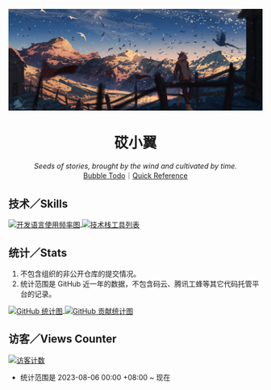 [![head](./img/head.jpg)](https://www.pixiv.net/artworks/78192650)

<div align="center">
    <h1>砹小翼</h1>
    <i>Seeds of stories, brought by the wind and cultivated by time.</i><br>
    <a href="https://plugins.jetbrains.com/">Bubble Todo</a>｜<a href="https://quickref.me/">Quick Reference</a>
</div>

## 技术／Skills

<div>
<a href="https://github.com/anuraghazra/github-readme-stats/blob/master/docs/readme_cn.md">
    <picture>
        <source
            srcset="https://github-readme-stats.vercel.app/api/top-langs/?username=aixcyi&hide_border=true&layout=donut&hide_title=true&theme=github_dark"
            media="(prefers-color-scheme: dark)"
        />
        <source
            srcset="https://github-readme-stats.vercel.app/api/top-langs/?username=aixcyi&hide_border=true&layout=donut&hide_title=true"
            media="(prefers-color-scheme: light), (prefers-color-scheme: no-preference)"
        />
        <img align="center" alt="开发语言使用频率图" src="https://github-readme-stats.vercel.app/api/top-langs/?username=aixcyi&hide_border=true&layout=donut&hide_title=true" />
    </picture>
</a>
<a href="https://skillicons.dev">
    <picture>
        <source
            srcset="https://skillicons.dev/icons?i=py%2Cdjango%2Cgo%2Cregex%2Cjava%2Cpostgres%2Cidea%2Cvscode%2Clinux%2Cgithub%2Cgit%2cblender%2Cstackoverflow&perline=8"
            media="(prefers-color-scheme: dark)"
        />
        <source
            srcset="https://skillicons.dev/icons?i=py%2Cdjango%2Cgo%2Cregex%2Cjava%2Cpostgres%2Cidea%2Cvscode%2Clinux%2Cgithub%2Cgit%2cblender%2Cstackoverflow&perline=8&theme=light"
            media="(prefers-color-scheme: light), (prefers-color-scheme: no-preference)"
        />
        <img align="center" alt="技术栈工具列表" src="https://skillicons.dev/icons?i=py%2Cdjango%2Cgo%2Cregex%2Cjava%2Cpostgres%2Cidea%2Cvscode%2Clinux%2Cgithub%2Cgit%2cblender%2Cstackoverflow&perline=8&theme=light" />
    </picture>
</a>
</div>

## 统计／Stats

1. 不包含组织的非公开仓库的提交情况。
2. 统计范围是 GitHub 近一年的数据，不包含码云、腾讯工蜂等其它代码托管平台的记录。

<a href="https://github.com/anuraghazra/github-readme-stats">
    <picture>
        <source
            srcset="https://github-readme-stats.vercel.app/api?username=aixcyi&show_icons=true&hide_border=true&show=reviews%2Cdiscussions_started%2Cdiscussions_answered&rank_icon=percentile&theme=github_dark"
            media="(prefers-color-scheme: dark)"
        />
        <source
            srcset="https://github-readme-stats.vercel.app/api?username=aixcyi&show_icons=true&hide_border=true&show=reviews%2Cdiscussions_started%2Cdiscussions_answered&rank_icon=percentile"
            media="(prefers-color-scheme: light), (prefers-color-scheme: no-preference)"
        />
        <img align="top" alt="GitHub 统计图" src="https://github-readme-stats.vercel.app/api?username=aixcyi&show_icons=true&hide_border=true&show=reviews%2Cdiscussions_started%2Cdiscussions_answered&rank_icon=percentile" />
    </picture>
</a>
<a href="https://github.com/HwangTaehyun/github-repository-contribution-stats">
    <picture>
        <source
            srcset="https://github-contributor-stats.vercel.app/api?username=aixcyi&hide_border=true&theme=github_dark"
            media="(prefers-color-scheme: dark)"
        />
        <source
            srcset="https://github-contributor-stats.vercel.app/api?username=aixcyi&hide_border=true"
            media="(prefers-color-scheme: light), (prefers-color-scheme: no-preference)"
        />
        <img align="top" alt="GitHub 贡献统计图" src="https://github-contributor-stats.vercel.app/api?username=aixcyi&hide_border=true&theme=github_dark">
    </picture>
</a>

## 访客／Views Counter

[![访客计数](https://count.getloli.com/get/@aixcyi?theme=gelbooru)](https://github.com/journey-ad/Moe-Counter)

- 统计范围是 2023-08-06 00:00 +08:00 ~ 现在
